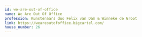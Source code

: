 ```yaml
---
id: we-are-out-of-office
name: We Are Out Of Office
profession: Kunstenaars duo Felix van Dam & Winneke de Groot
link: https://weareoutofoffice.bigcartel.com/
house_number: 26
---
```


